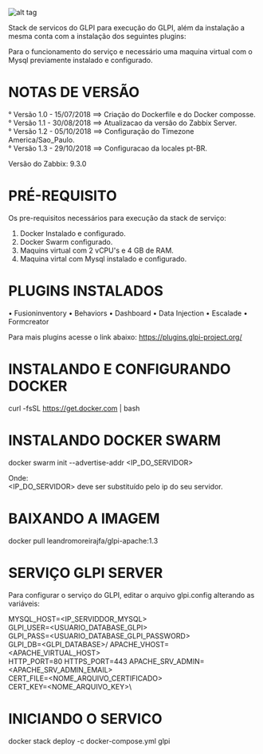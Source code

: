 ![alt tag](https://glpi-project.org/wp-content/uploads/2017/03/logo-glpi-bleu-1.png)

Stack de servicos do GLPI para execução do GLPI, além da instalação a mesma conta com a instalação dos seguintes plugins:

Para o funcionamento do serviço e necessário  uma maquina virtual com o Mysql previamente instalado e configurado.

# NOTAS DE VERSÃO
 °  Versão 1.0 - 15/07/2018 ==> Criação do Dockerfile e do Docker composse.\
 °  Versão 1.1 - 30/08/2018 ==> Atualizacao da versão do Zabbix Server.\
 °  Versão 1.2 - 05/10/2018 ==> Configuração do Timezone America/Sao_Paulo.\
 °  Versão 1.3 - 29/10/2018 ==> Configuracao da locales pt-BR.

 Versão do Zabbix: 9.3.0

# PRÉ-REQUISITO
Os pre-requisitos necessários para execução da stack de serviço:
 1) Docker Instalado e configurado.
 2) Docker Swarm configurado.
 3) Maquins virtual com 2 vCPU's e 4 GB de RAM.
 4) Maquina virtal com Mysql instalado e configurado.

# PLUGINS INSTALADOS
 • Fusioninventory
 • Behaviors
 • Dashboard
 • Data Injection
 • Escalade
 • Formcreator
 
Para mais plugins acesse o link abaixo:
https://plugins.glpi-project.org/

# INSTALANDO E CONFIGURANDO DOCKER
 curl -fsSL https://get.docker.com | bash

# INSTALANDO DOCKER SWARM
 docker swarm init --advertise-addr  <IP_DO_SERVIDOR>

 Onde:\
 <IP_DO_SERVIDOR> deve ser substituído pelo ip do seu servidor.

# BAIXANDO A IMAGEM
 docker pull leandromoreirajfa/glpi-apache:1.3
                                                 
# SERVIÇO GLPI SERVER
Para configurar o serviço do GLPI, editar o arquivo glpi.config alterando as variáveis:

MYSQL_HOST=<IP_SERVIDDOR_MYSQL>\
GLPI_USER=<USUARIO_DATABASE_GLPI>\
GLPI_PASS=<USUARIO_DATABASE_GLPI_PASSWORD>\
GLPI_DB=<GLPI_DATABASE>/
APACHE_VHOST=<APACHE_VIRTUAL_HOST>\
HTTP_PORT=80
HTTPS_PORT=443
APACHE_SRV_ADMIN=<APACHE_SRV_ADMIN_EMAIL>\
CERT_FILE=<NOME_ARQUIVO_CERTIFICADO>\
CERT_KEY=<NOME_ARQUIVO_KEY>\

# INICIANDO O SERVICO
 docker stack deploy -c docker-compose.yml glpi 
